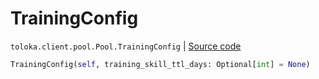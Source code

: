 # TrainingConfig
`toloka.client.pool.Pool.TrainingConfig` | [Source code](https://github.com/Toloka/toloka-kit/blob/v1.1.4/src/client/pool/__init__.py#L179)

```python
TrainingConfig(self, training_skill_ttl_days: Optional[int] = None)
```

